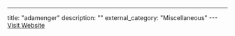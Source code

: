 ---
title: "adamenger"
description: ""
external_category: "Miscellaneous"
---[Visit Website](https://github.com/adamenger)


